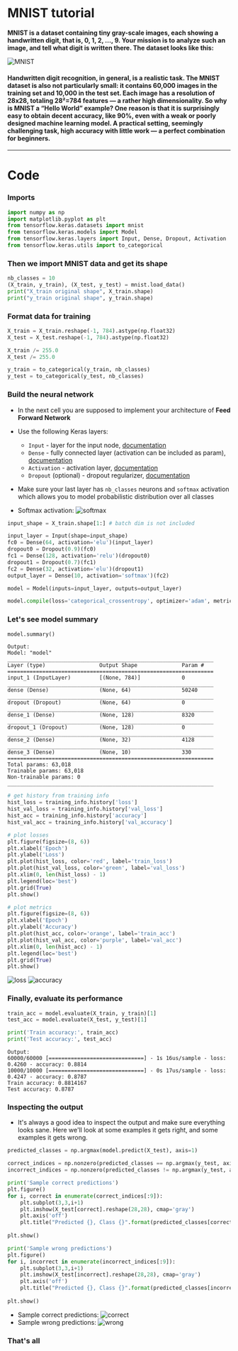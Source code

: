 # MNIST tutorial

**MNIST is a dataset containing tiny gray-scale images, each showing a handwritten digit, that is, 0, 1, 2, …, 9. Your mission is to analyze such an image, and tell what digit is written there. The dataset looks like this:**

![MNIST](https://miro.medium.com/max/1600/0*9jCey4wywZ4Os7hF.png)

#### Handwritten digit recognition, in general, is a realistic task. The MNIST dataset is also not particularly small: it contains 60,000 images in the training set and 10,000 in the test set. Each image has a resolution of 28x28, totaling 28²=784 features — a rather high dimensionality. So why is MNIST a “Hello World” example? One reason is that it is surprisingly easy to obtain decent accuracy, like 90%, even with a weak or poorly designed machine learning model. A practical setting, seemingly challenging task, high accuracy with little work — a perfect combination for beginners.

---

# Code

### Imports
```python
import numpy as np
import matplotlib.pyplot as plt
from tensorflow.keras.datasets import mnist
from tensorflow.keras.models import Model
from tensorflow.keras.layers import Input, Dense, Dropout, Activation
from tensorflow.keras.utils import to_categorical
```

### Then we import MNIST data and get its shape
```python
nb_classes = 10
(X_train, y_train), (X_test, y_test) = mnist.load_data()
print("X_train original shape", X_train.shape)
print("y_train original shape", y_train.shape)
```

### Format data for training 
```python
X_train = X_train.reshape(-1, 784).astype(np.float32)
X_test = X_test.reshape(-1, 784).astype(np.float32)

X_train /= 255.0
X_test /= 255.0
```
```python
y_train = to_categorical(y_train, nb_classes)
y_test = to_categorical(y_test, nb_classes)
```
### Build the neural network
* In the next cell you are supposed to implement your architecture of **Feed Forward Network**
* Use the following Keras layers:
    * `Input` - layer for the input node, [documentation](https://www.tensorflow.org/api_docs/python/tf/keras/layers/Input)
    * `Dense` - fully connected layer (activation can be included as param), [documentation](https://www.tensorflow.org/api_docs/python/tf/keras/layers/Dense)
    * `Activation` - activation layer, [documentation](https://www.tensorflow.org/api_docs/python/tf/keras/layers/Activation)
    * `Dropout` (optional) - dropout regularizer, [documentation](https://www.tensorflow.org/api_docs/python/tf/keras/layers/Dropout)
    
    
* Make sure your last layer has `nb_classes` neurons and `softmax` activation which allows you to model probabilistic distribution over all classes 
* Softmax activation:
![softmax](https://i.ytimg.com/vi/o6HrH2EMD-w/maxresdefault.jpg)

```python
input_shape = X_train.shape[1:] # batch dim is not included

input_layer = Input(shape=input_shape)
fc0 = Dense(64, activation='elu')(input_layer)
dropout0 = Dropout(0.9)(fc0)
fc1 = Dense(128, activation='relu')(dropout0)
dropout1 = Dropout(0.7)(fc1)
fc2 = Dense(32, activation='elu')(dropout1)
output_layer = Dense(10, activation='softmax')(fc2)

model = Model(inputs=input_layer, outputs=output_layer)
```

```python
model.compile(loss='categorical_crossentropy', optimizer='adam', metrics=['accuracy'])
```

### Let's see model summary
```python
model.summary()
```
```
Output:
Model: "model"
_________________________________________________________________
Layer (type)                 Output Shape              Param #   
=================================================================
input_1 (InputLayer)         [(None, 784)]             0         
_________________________________________________________________
dense (Dense)                (None, 64)                50240     
_________________________________________________________________
dropout (Dropout)            (None, 64)                0         
_________________________________________________________________
dense_1 (Dense)              (None, 128)               8320      
_________________________________________________________________
dropout_1 (Dropout)          (None, 128)               0         
_________________________________________________________________
dense_2 (Dense)              (None, 32)                4128      
_________________________________________________________________
dense_3 (Dense)              (None, 10)                330       
=================================================================
Total params: 63,018
Trainable params: 63,018
Non-trainable params: 0
_________________________________________________________________
```
```python
# get history from training info
hist_loss = training_info.history['loss']
hist_val_loss = training_info.history['val_loss']
hist_acc = training_info.history['accuracy']
hist_val_acc = training_info.history['val_accuracy']

# plot losses
plt.figure(figsize=(8, 6))
plt.xlabel('Epoch')
plt.ylabel('Loss')
plt.plot(hist_loss, color='red', label='train_loss')
plt.plot(hist_val_loss, color='green', label='val_loss')
plt.xlim(0, len(hist_loss) - 1)
plt.legend(loc='best')
plt.grid(True)
plt.show()

# plot metrics
plt.figure(figsize=(8, 6))
plt.xlabel('Epoch')
plt.ylabel('Accuracy')
plt.plot(hist_acc, color='orange', label='train_acc')
plt.plot(hist_val_acc, color='purple', label='val_acc')
plt.xlim(0, len(hist_acc) - 1)
plt.legend(loc='best')
plt.grid(True)
plt.show()
```
![loss](https://drive.google.com/file/d/1njxauk1f5vj99qVSHG0njgJxsckazMr7/view?usp=sharing)
![accuracy](https://drive.google.com/file/d/1oH6wba4ICJa82Gzos6y6gFzlXXwltCPk/view?usp=sharing)

### Finally, evaluate its performance
```python
train_acc = model.evaluate(X_train, y_train)[1]
test_acc = model.evaluate(X_test, y_test)[1]

print('Train accuracy:', train_acc)
print('Test accuracy:', test_acc)
```
```
Output:
60000/60000 [==============================] - 1s 16us/sample - loss: 0.4260 - accuracy: 0.8814
10000/10000 [==============================] - 0s 17us/sample - loss: 0.4247 - accuracy: 0.8787
Train accuracy: 0.8814167
Test accuracy: 0.8787
```
### Inspecting the output
* It's always a good idea to inspect the output and make sure everything looks sane. Here we'll look at some examples it gets right, and some examples it gets wrong.

```python
predicted_classes = np.argmax(model.predict(X_test), axis=1)

correct_indices = np.nonzero(predicted_classes == np.argmax(y_test, axis=1))[0]
incorrect_indices = np.nonzero(predicted_classes != np.argmax(y_test, axis=1))[0]
```
```python
print('Sample correct predictions')
plt.figure()
for i, correct in enumerate(correct_indices[:9]):
    plt.subplot(3,3,i+1)
    plt.imshow(X_test[correct].reshape(28,28), cmap='gray')
    plt.axis('off')
    plt.title("Predicted {}, Class {}".format(predicted_classes[correct], np.argmax(y_test[correct])))
    
plt.show()

print('Sample wrong predictions')
plt.figure()
for i, incorrect in enumerate(incorrect_indices[:9]):
    plt.subplot(3,3,i+1)
    plt.imshow(X_test[incorrect].reshape(28,28), cmap='gray')
    plt.axis('off')
    plt.title("Predicted {}, Class {}".format(predicted_classes[incorrect], np.argmax(y_test[incorrect])))
    
plt.show()
```
* Sample correct predictions:
![correct](https://drive.google.com/file/d/1zijYUMsHmijT5TVpKJnWAK3REB8dny-g/view?usp=sharing)
* Sample wrong predictions:
![wrong](https://drive.google.com/file/d/1ZJgIvSl6w5UYRLfuH05QIqsV1OkrdKkF/view?usp=sharing)

### That's all

